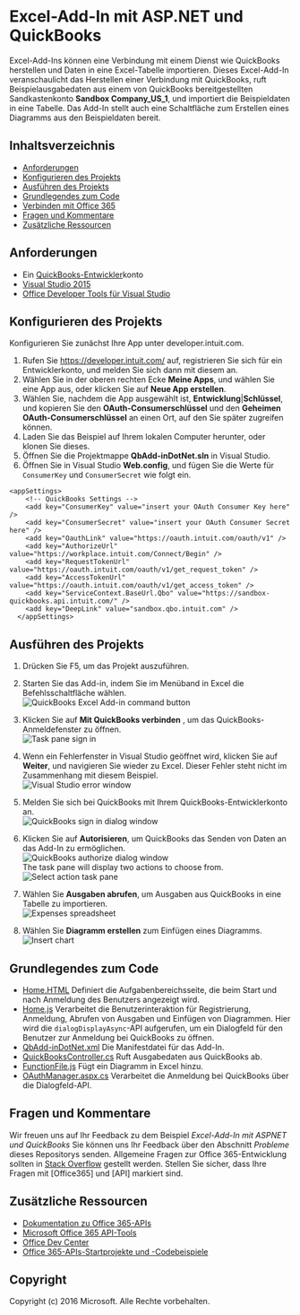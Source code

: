 # Excel-Add-In mit ASP.NET und QuickBooks

Excel-Add-Ins können eine Verbindung mit einem Dienst wie QuickBooks herstellen und Daten in eine Excel-Tabelle importieren. Dieses Excel-Add-In veranschaulicht das Herstellen einer Verbindung mit QuickBooks, ruft Beispielausgabedaten aus einem von QuickBooks bereitgestellten Sandkastenkonto **Sandbox Company_US_1**, und importiert die Beispieldaten in eine Tabelle. Das Add-In stellt auch eine Schaltfläche zum Erstellen eines Diagramms aus den Beispieldaten bereit.

## Inhaltsverzeichnis

* [Anforderungen](#prerequisites)
* [Konfigurieren des Projekts](#configure-the-project)
* [Ausführen des Projekts](#run-the-project)
* [Grundlegendes zum Code](#understand-the-code)
* [Verbinden mit Office 365](#connect-to-office-365)
* [Fragen und Kommentare](#questions-and-comments)
* [Zusätzliche Ressourcen](#additional-resources)

## Anforderungen

* Ein [QuickBooks-Entwickler](https://developer.intuit.com/)konto
* [Visual Studio 2015](https://www.visualstudio.com/downloads/download-visual-studio-vs.aspx)
* [Office Developer Tools für Visual Studio](https://www.visualstudio.com/en-us/features/office-tools-vs.aspx)

## Konfigurieren des Projekts

Konfigurieren Sie zunächst Ihre App unter developer.intuit.com.

1. Rufen Sie https://developer.intuit.com/ auf, registrieren Sie sich für ein Entwicklerkonto, und melden Sie sich dann mit diesem an.
2. Wählen Sie in der oberen rechten Ecke **Meine Apps**, und wählen Sie eine App aus, oder klicken Sie auf **Neue App erstellen**. 
3. Wählen Sie, nachdem die App ausgewählt ist, **Entwicklung**|**Schlüssel**, und kopieren Sie den **OAuth-Consumerschlüssel** und den **Geheimen OAuth-Consumerschlüssel** an einen Ort, auf den Sie später zugreifen können.
4. Laden Sie das Beispiel auf Ihrem lokalen Computer herunter, oder klonen Sie dieses.
5. Öffnen Sie die Projektmappe **QbAdd-inDotNet.sln** in Visual Studio.
6. Öffnen Sie in Visual Studio **Web.config**, und fügen Sie die Werte für `ConsumerKey` und `ConsumerSecret` wie folgt ein.

```
<appSettings>
    <!-- QuickBooks Settings -->
    <add key="ConsumerKey" value="insert your OAuth Consumer Key here" />
    <add key="ConsumerSecret" value="insert your OAuth Consumer Secret here" />
    <add key="OauthLink" value="https://oauth.intuit.com/oauth/v1" />
    <add key="AuthorizeUrl" value="https://workplace.intuit.com/Connect/Begin" />
    <add key="RequestTokenUrl" value="https://oauth.intuit.com/oauth/v1/get_request_token" />
    <add key="AccessTokenUrl" value="https://oauth.intuit.com/oauth/v1/get_access_token" />
    <add key="ServiceContext.BaseUrl.Qbo" value="https://sandbox-quickbooks.api.intuit.com/" />
    <add key="DeepLink" value="sandbox.qbo.intuit.com" />
  </appSettings>
```

## Ausführen des Projekts

1. Drücken Sie F5, um das Projekt auszuführen.

2. Starten Sie das Add-in, indem Sie im Menüband in Excel die Befehlsschaltfläche wählen.<br><img src="../readme-images/readme_command_image.PNG" alt="QuickBooks Excel Add-in command button"></img>  

3. Klicken Sie auf **Mit QuickBooks verbinden** , um das QuickBooks-Anmeldefenster zu öffnen.<br><img src="../readme-images/readme_image_taskpane.PNG" alt="Task pane sign in"></img>

4. Wenn ein Fehlerfenster in Visual Studio geöffnet wird, klicken Sie auf **Weiter**, und navigieren Sie wieder zu Excel. Dieser Fehler steht nicht im Zusammenhang mit diesem Beispiel. <br><img src="../readme-images/readme_image_error.PNG" alt="Visual Studio error window"></img>

5. Melden Sie sich bei QuickBooks mit Ihrem QuickBooks-Entwicklerkonto an.<br><img src="../readme-images/readme_image_signin.PNG" alt="QuickBooks sign in dialog window"></img>

6. Klicken Sie auf **Autorisieren**, um QuickBooks das Senden von Daten an das Add-In zu ermöglichen.<br><img src="../readme-images/readme_image_authorize.PNG" alt="QuickBooks authorize dialog window"></img> <br> The task pane will display two actions to choose from. <br><img src="../readme-images/readme_image_action.PNG" alt="Select action task pane"></img>

8. Wählen Sie **Ausgaben abrufen**, um Ausgaben aus QuickBooks in eine Tabelle zu importieren. <br><img src="../readme-images/readme_image_expenses.PNG" alt="Expenses spreadsheet"></img>

9. Wählen Sie **Diagramm erstellen** zum Einfügen eines Diagramms. <br><img src="../readme-images/readme_image_chart.PNG" alt="Insert chart"></img>

## Grundlegendes zum Code

* [Home.HTML](QbAdd-inDotNetWeb/Home.html) Definiert die Aufgabenbereichsseite, die beim Start und nach Anmeldung des Benutzers angezeigt wird.
* [Home.js](QbAdd-inDotNetWeb/Home.js) Verarbeitet die Benutzerinteraktion für Registrierung, Anmeldung, Abrufen von Ausgaben und Einfügen von Diagrammen. Hier wird die `dialogDisplayAsync`-API aufgerufen, um ein Dialogfeld für den Benutzer zur Anmeldung bei QuickBooks zu öffnen.
* [QbAdd-inDotNet.xml](QbAdd-inDotNet/QbAdd-inDotNetManifest/QbAdd-inDotNet.xml) Die Manifestdatei für das Add-In. 
* [QuickBooksController.cs](QbAdd-inDotNetWeb/Controllers/QuickBooksController.cs) Ruft Ausgabedaten aus QuickBooks ab.
* [FunctionFile.js](QbAdd-inDotNetWeb/Functions/FunctionFile.js) Fügt ein Diagramm in Excel hinzu.
* [OAuthManager.aspx.cs](QbAdd-inDotNetWeb/OAuthManager.aspx.cs) Verarbeitet die Anmeldung bei QuickBooks über die Dialogfeld-API.

## Fragen und Kommentare

Wir freuen uns auf Ihr Feedback zu dem Beispiel *Excel-Add-In mit ASPNET und QuickBooks* Sie können uns Ihr Feedback über den Abschnitt *Probleme* dieses Repositorys senden. Allgemeine Fragen zur Office 365-Entwicklung sollten in [Stack Overflow](http://stackoverflow.com/questions/tagged/Office365+API) gestellt werden. Stellen Sie sicher, dass Ihre Fragen mit [Office365] und [API] markiert sind.

## Zusätzliche Ressourcen

* [Dokumentation zu Office 365-APIs](http://msdn.microsoft.com/office/office365/howto/platform-development-overview)
* [Microsoft Office 365 API-Tools](https://visualstudiogallery.msdn.microsoft.com/a15b85e6-69a7-4fdf-adda-a38066bb5155)
* [Office Dev Center](http://dev.office.com/)
* [Office 365-APIs-Startprojekte und -Codebeispiele](http://msdn.microsoft.com/en-us/office/office365/howto/starter-projects-and-code-samples)

## Copyright
Copyright (c) 2016 Microsoft. Alle Rechte vorbehalten.

